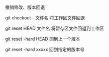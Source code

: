 撤销修改、版本回退

git checkout - 文件名 将工作区文件回退

git reset HEAD 文件名 将暂存区文件回退到工作区

git reset -hard HEAD 回到上一个版本

git reset -hard xxxxx 回到指定的版本号
